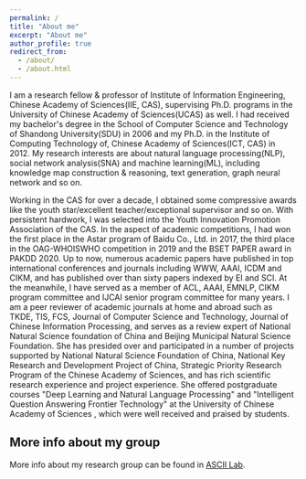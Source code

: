 ```yaml
---
permalink: /
title: "About me"
excerpt: "About me"
author_profile: true
redirect_from: 
  - /about/
  - /about.html
---
```


I am a research fellow & professor of Institute of Information Engineering, Chinese Academy of Sciences(IIE, CAS), supervising Ph.D. programs in the University of Chinese Academy of Sciences(UCAS) as well. I had received my bachelor's degree in the School of Computer Science and Technology of Shandong University(SDU) in 2006 and my Ph.D. in the Institute of Computing Technology of, Chinese Academy of Sciences(ICT, CAS) in 2012. My research interests are about natural language processing(NLP), social network analysis(SNA) and machine learning(ML), including knowledge map construction & reasoning, text generation, graph neural network and so on. 

Working in the CAS for over a decade, I obtained some compressive awards like the youth star/excellent teacher/exceptional supervisor and so on. With persistent hardwork, I was selected into the Youth Innovation Promotion Association of the CAS. In the aspect of academic competitions, I had won the first place in the Astar program of Baidu Co., Ltd. in 2017, the third place in the OAG-WHOISWHO competition in 2019 and the BSET PAPER award in PAKDD 2020. Up to now, numerous academic papers have published in top international conferences and journals including WWW, AAAI, ICDM and CIKM, and has published over than sixty papers indexed by EI and SCI. At the meanwhile, I have served as a member of ACL, AAAI, EMNLP, CIKM program committee and IJCAI senior program committee for many years. I am a peer reviewer of academic journals at home and abroad such as TKDE, TIS, FCS, Journal of Computer Science and Technology, Journal of Chinese Information Processing, and serves as a review expert of National Natural Science foundation of China and Beijing Municipal Natural Science Foundation. She has presided over and participated in a number of projects supported by National Natural Science Foundation of China, National Key Research and Development Project of China, Strategic Priority Research Program of the Chinese Academy of Sciences, and has rich scientific research experience and project experience. She offered postgraduate courses "Deep Learning and Natural Language Processing" and "Intelligent Question Answering Frontier Technology" at the University of Chinese Academy of Sciences , which were well received and praised by students.


More info about my group
------
More info about my research group can be found in [ASCII Lab](https://ascii-iie.github.io/). 
